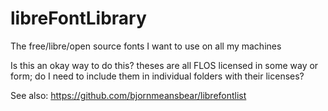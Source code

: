 # libreFontLibrary
The free/libre/open source fonts I want to use on all my machines

Is this an okay way to do this? theses are all FLOS licensed in some way or form; do I need to include them in individual folders with their licenses?

See also: https://github.com/bjornmeansbear/librefontlist
